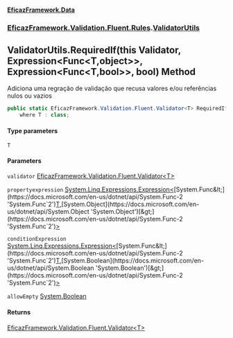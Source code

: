 #### [EficazFramework.Data](EficazFrameworkData.md 'EficazFramework Data')
### [EficazFramework.Validation.Fluent.Rules](EficazFrameworkData.md#EficazFramework.Validation.Fluent.Rules 'EficazFramework.Validation.Fluent.Rules').[ValidatorUtils](EficazFramework.Validation.Fluent.Rules/ValidatorUtils.md 'EficazFramework.Validation.Fluent.Rules.ValidatorUtils')

## ValidatorUtils.RequiredIf<T>(this Validator<T>, Expression<Func<T,object>>, Expression<Func<T,bool>>, bool) Method

Adiciona uma regração de validação que recusa valores e/ou referências nulos ou vazios

```csharp
public static EficazFramework.Validation.Fluent.Validator<T> RequiredIf<T>(this EficazFramework.Validation.Fluent.Validator<T> validator, System.Linq.Expressions.Expression<System.Func<T,object>> propertyexpression, System.Linq.Expressions.Expression<System.Func<T,bool>> conditionExpression, bool allowEmpty=false)
    where T : class;
```
#### Type parameters

<a name='EficazFramework.Validation.Fluent.Rules.ValidatorUtils.RequiredIf_T_(thisEficazFramework.Validation.Fluent.Validator_T_,System.Linq.Expressions.Expression_System.Func_T,object__,System.Linq.Expressions.Expression_System.Func_T,bool__,bool).T'></a>

`T`
#### Parameters

<a name='EficazFramework.Validation.Fluent.Rules.ValidatorUtils.RequiredIf_T_(thisEficazFramework.Validation.Fluent.Validator_T_,System.Linq.Expressions.Expression_System.Func_T,object__,System.Linq.Expressions.Expression_System.Func_T,bool__,bool).validator'></a>

`validator` [EficazFramework.Validation.Fluent.Validator&lt;](EficazFramework.Validation.Fluent/Validator_T_.md 'EficazFramework.Validation.Fluent.Validator<T>')[T](EficazFramework.Validation.Fluent.Rules/ValidatorUtils/RequiredIf_T_(thisValidator_T_,Expression_Func_T,object__,Expression_Func_T,bool__,bool).md#EficazFramework.Validation.Fluent.Rules.ValidatorUtils.RequiredIf_T_(thisEficazFramework.Validation.Fluent.Validator_T_,System.Linq.Expressions.Expression_System.Func_T,object__,System.Linq.Expressions.Expression_System.Func_T,bool__,bool).T 'EficazFramework.Validation.Fluent.Rules.ValidatorUtils.RequiredIf<T>(this EficazFramework.Validation.Fluent.Validator<T>, System.Linq.Expressions.Expression<System.Func<T,object>>, System.Linq.Expressions.Expression<System.Func<T,bool>>, bool).T')[&gt;](EficazFramework.Validation.Fluent/Validator_T_.md 'EficazFramework.Validation.Fluent.Validator<T>')

<a name='EficazFramework.Validation.Fluent.Rules.ValidatorUtils.RequiredIf_T_(thisEficazFramework.Validation.Fluent.Validator_T_,System.Linq.Expressions.Expression_System.Func_T,object__,System.Linq.Expressions.Expression_System.Func_T,bool__,bool).propertyexpression'></a>

`propertyexpression` [System.Linq.Expressions.Expression&lt;](https://docs.microsoft.com/en-us/dotnet/api/System.Linq.Expressions.Expression-1 'System.Linq.Expressions.Expression`1')[System.Func&lt;](https://docs.microsoft.com/en-us/dotnet/api/System.Func-2 'System.Func`2')[T](EficazFramework.Validation.Fluent.Rules/ValidatorUtils/RequiredIf_T_(thisValidator_T_,Expression_Func_T,object__,Expression_Func_T,bool__,bool).md#EficazFramework.Validation.Fluent.Rules.ValidatorUtils.RequiredIf_T_(thisEficazFramework.Validation.Fluent.Validator_T_,System.Linq.Expressions.Expression_System.Func_T,object__,System.Linq.Expressions.Expression_System.Func_T,bool__,bool).T 'EficazFramework.Validation.Fluent.Rules.ValidatorUtils.RequiredIf<T>(this EficazFramework.Validation.Fluent.Validator<T>, System.Linq.Expressions.Expression<System.Func<T,object>>, System.Linq.Expressions.Expression<System.Func<T,bool>>, bool).T')[,](https://docs.microsoft.com/en-us/dotnet/api/System.Func-2 'System.Func`2')[System.Object](https://docs.microsoft.com/en-us/dotnet/api/System.Object 'System.Object')[&gt;](https://docs.microsoft.com/en-us/dotnet/api/System.Func-2 'System.Func`2')[&gt;](https://docs.microsoft.com/en-us/dotnet/api/System.Linq.Expressions.Expression-1 'System.Linq.Expressions.Expression`1')

<a name='EficazFramework.Validation.Fluent.Rules.ValidatorUtils.RequiredIf_T_(thisEficazFramework.Validation.Fluent.Validator_T_,System.Linq.Expressions.Expression_System.Func_T,object__,System.Linq.Expressions.Expression_System.Func_T,bool__,bool).conditionExpression'></a>

`conditionExpression` [System.Linq.Expressions.Expression&lt;](https://docs.microsoft.com/en-us/dotnet/api/System.Linq.Expressions.Expression-1 'System.Linq.Expressions.Expression`1')[System.Func&lt;](https://docs.microsoft.com/en-us/dotnet/api/System.Func-2 'System.Func`2')[T](EficazFramework.Validation.Fluent.Rules/ValidatorUtils/RequiredIf_T_(thisValidator_T_,Expression_Func_T,object__,Expression_Func_T,bool__,bool).md#EficazFramework.Validation.Fluent.Rules.ValidatorUtils.RequiredIf_T_(thisEficazFramework.Validation.Fluent.Validator_T_,System.Linq.Expressions.Expression_System.Func_T,object__,System.Linq.Expressions.Expression_System.Func_T,bool__,bool).T 'EficazFramework.Validation.Fluent.Rules.ValidatorUtils.RequiredIf<T>(this EficazFramework.Validation.Fluent.Validator<T>, System.Linq.Expressions.Expression<System.Func<T,object>>, System.Linq.Expressions.Expression<System.Func<T,bool>>, bool).T')[,](https://docs.microsoft.com/en-us/dotnet/api/System.Func-2 'System.Func`2')[System.Boolean](https://docs.microsoft.com/en-us/dotnet/api/System.Boolean 'System.Boolean')[&gt;](https://docs.microsoft.com/en-us/dotnet/api/System.Func-2 'System.Func`2')[&gt;](https://docs.microsoft.com/en-us/dotnet/api/System.Linq.Expressions.Expression-1 'System.Linq.Expressions.Expression`1')

<a name='EficazFramework.Validation.Fluent.Rules.ValidatorUtils.RequiredIf_T_(thisEficazFramework.Validation.Fluent.Validator_T_,System.Linq.Expressions.Expression_System.Func_T,object__,System.Linq.Expressions.Expression_System.Func_T,bool__,bool).allowEmpty'></a>

`allowEmpty` [System.Boolean](https://docs.microsoft.com/en-us/dotnet/api/System.Boolean 'System.Boolean')

#### Returns
[EficazFramework.Validation.Fluent.Validator&lt;](EficazFramework.Validation.Fluent/Validator_T_.md 'EficazFramework.Validation.Fluent.Validator<T>')[T](EficazFramework.Validation.Fluent.Rules/ValidatorUtils/RequiredIf_T_(thisValidator_T_,Expression_Func_T,object__,Expression_Func_T,bool__,bool).md#EficazFramework.Validation.Fluent.Rules.ValidatorUtils.RequiredIf_T_(thisEficazFramework.Validation.Fluent.Validator_T_,System.Linq.Expressions.Expression_System.Func_T,object__,System.Linq.Expressions.Expression_System.Func_T,bool__,bool).T 'EficazFramework.Validation.Fluent.Rules.ValidatorUtils.RequiredIf<T>(this EficazFramework.Validation.Fluent.Validator<T>, System.Linq.Expressions.Expression<System.Func<T,object>>, System.Linq.Expressions.Expression<System.Func<T,bool>>, bool).T')[&gt;](EficazFramework.Validation.Fluent/Validator_T_.md 'EficazFramework.Validation.Fluent.Validator<T>')